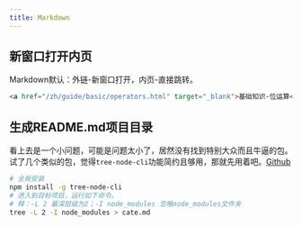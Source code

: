 ```yaml
---
title: Markdown
---
```

## 新窗口打开内页
Markdown默认：外链-新窗口打开，内页-直接跳转。
```html
<a href="/zh/guide/basic/operators.html" target="_blank">基础知识-位运算</a>
```

## 生成README.md项目目录
看上去是一个小问题，可能是问题太小了，居然没有找到特别大众而且牛逼的包。   
试了几个类似的包，觉得```tree-node-cli```功能简约且够用，那就先用着吧。[Github](https://github.com/yangshun/tree-node-cli)
```bash
# 全局安装
npm install -g tree-node-cli
# 进入到目标项目，运行如下命令。
# 释：-L 2 最深层级为2；-I node_modules 忽略node_modules文件夹
tree -L 2 -I node_modules > cate.md
